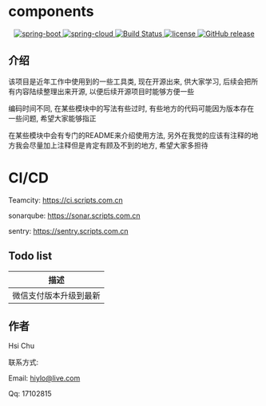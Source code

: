 # components

<p align="center">
  <a href="https://github.com/spring-projects/spring-boot">
    <img src="https://img.shields.io/badge/spring--boot-2.2.1.RELEASE-brightgreen.svg" alt="spring-boot">
  </a>
  <a href="https://github.com/spring-projects/spring-cloud">
    <img src="https://img.shields.io/badge/spring--cloud-Hoxton.SR4-brightgreen.svg" alt="spring-cloud">
  </a>
  <a href="https://travis-ci.com/hiylo/components" rel="nofollow">
    <img src="https://travis-ci.com/hiylo/components.svg?branch=master" alt="Build Status">
  </a>
  <a href="https://github.com/hiylo/components/blob/master/LICENSE">
    <img src="https://img.shields.io/github/license/mashape/apistatus.svg" alt="license">
  </a>
  <a href="https://github.com/hiylo/components/releases">
    <img src="https://img.shields.io/github/release/hiylo/components.svg" alt="GitHub release">
  </a>
</p>


## 介绍

该项目是近年工作中使用到的一些工具类, 现在开源出来, 供大家学习, 后续会把所有内容陆续整理出来开源, 以便后续开源项目时能够方便一些

编码时间不同, 在某些模块中的写法有些过时, 有些地方的代码可能因为版本存在一些问题, 希望大家能够指正

在某些模块中会有专门的README来介绍使用方法, 另外在我觉的应该有注释的地方我会尽量加上注释但是肯定有顾及不到的地方, 希望大家多担待

# CI/CD

Teamcity: https://ci.scripts.com.cn

sonarqube: https://sonar.scripts.com.cn

sentry: https://sentry.scripts.com.cn

## Todo list

|  描述   |
|  ----  |
|  微信支付版本升级到最新 |

## 作者

Hsi Chu

联系方式:

Email: hiylo@live.com

Qq: 17102815